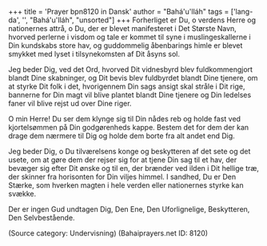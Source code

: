 +++
title = 'Prayer bpn8120 in Dansk'
author = "Bahá'u'lláh"
tags = ['lang-da', '', "Bahá'u'lláh", "unsorted"]
+++
Forherliget er Du, o verdens Herre og nationernes attrå, o Du, der er blevet manifesteret i Det Største Navn, hvorved perlerne i visdom og tale er kommet til syne i muslingeskallerne i Din kundskabs store hav, og guddommelig åbenbarings himle er blevet smykket med lyset i tilsynekomsten af Dit åsyns sol.

Jeg beder Dig, ved det Ord, hvorved Dit vidnesbyrd blev fuldkommengjort blandt Dine skabninger, og Dit bevis blev fuldbyrdet blandt Dine tjenere, om at styrke Dit folk i det, hvorigennem Din sags ansigt skal stråle i Dit rige, bannerne for Din magt vil blive plantet blandt Dine tjenere og Din ledelses faner vil blive rejst ud over Dine riger.

O min Herre! Du ser dem klynge sig til Din nådes reb og holde fast ved kjortelsømmen på Din godgørenheds kappe. Bestem det for dem der kan drage dem nærmere til Dig og holde dem borte fra alt andet end Dig.

Jeg beder Dig, o Du tilværelsens konge og beskytteren af det sete og det usete, om at gøre dem der rejser sig for at tjene Din sag til et hav, der bevæger sig efter Dit ønske og til en, der brænder ved ilden i Dit hellige træ, der skinner fra horisonten for Din viljes himmel. I sandhed, Du er Den Stærke, som hverken magten i hele verden eller nationernes styrke kan svække.

Der er ingen Gud undtagen Dig, Den Ene, Den Uforlignelige, Beskytteren, Den Selvbestående.

(Source category: Undervisning)
(Bahaiprayers.net ID: 8120)
